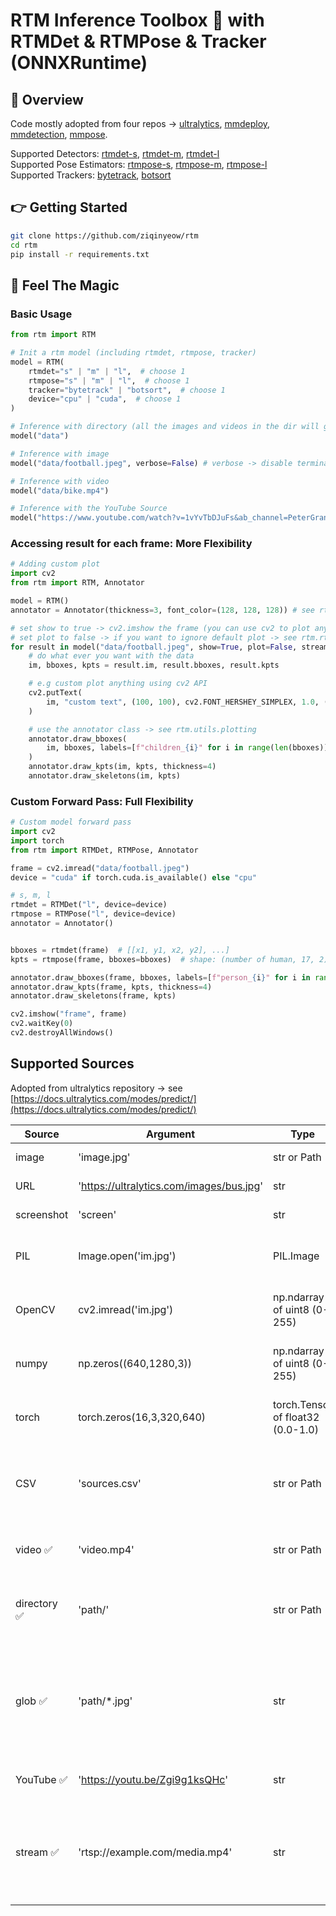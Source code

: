 # RTM Inference Toolbox 🚀 with RTMDet & RTMPose & Tracker (ONNXRuntime)

## 🫰 Overview

Code mostly adopted from four repos -> [ultralytics](https://github.com/ultralytics/ultralytics), [mmdeploy](https://github.com/open-mmlab/mmdeploy), [mmdetection](https://github.com/open-mmlab/mmdetection), [mmpose](https://github.com/open-mmlab/mmpose).

Supported Detectors: [rtmdet-s](./rtm/model/rtmdet-s/), [rtmdet-m](./rtm/model/rtmdet-m/), [rtmdet-l](./rtm/model/rtmdet-l/) \
Supported Pose Estimators: [rtmpose-s](./rtm/model/rtmpose-s/), [rtmpose-m](./rtm/model/rtmpose-m/), [rtmpose-l](./rtm/model/rtmpose-l/) \
Supported Trackers: [bytetrack](./rtm/trackers/byte_tracker.py), [botsort](./rtm/trackers/bot_sort.py)

## 👉 Getting Started

```bash
git clone https://github.com/ziqinyeow/rtm
cd rtm
pip install -r requirements.txt
```

## 🤩 Feel The Magic

### Basic Usage

```python
from rtm import RTM

# Init a rtm model (including rtmdet, rtmpose, tracker)
model = RTM(
    rtmdet="s" | "m" | "l",  # choose 1
    rtmpose="s" | "m" | "l",  # choose 1
    tracker="bytetrack" | "botsort",  # choose 1
    device="cpu" | "cuda",  # choose 1
)

# Inference with directory (all the images and videos in the dir will get inference)
model("data")

# Inference with image
model("data/football.jpeg", verbose=False) # verbose -> disable terminal printing

# Inference with video
model("data/bike.mp4")

# Inference with the YouTube Source
model("https://www.youtube.com/watch?v=1vYvTbDJuFs&ab_channel=PeterGrant", save=True)
```

### Accessing result for each frame: More Flexibility

```python
# Adding custom plot
import cv2
from rtm import RTM, Annotator

model = RTM()
annotator = Annotator(thickness=3, font_color=(128, 128, 128)) # see rtm.utils.plotting

# set show to true -> cv2.imshow the frame (you can use cv2 to plot anything in the frame)
# set plot to false -> if you want to ignore default plot -> see rtm.rtm (line `if plot:`)
for result in model("data/football.jpeg", show=True, plot=False, stream=True):
    # do what ever you want with the data
    im, bboxes, kpts = result.im, result.bboxes, result.kpts

    # e.g custom plot anything using cv2 API
    cv2.putText(
        im, "custom text", (100, 100), cv2.FONT_HERSHEY_SIMPLEX, 1.0, (128, 128, 128)
    )

    # use the annotator class -> see rtm.utils.plotting
    annotator.draw_bboxes(
        im, bboxes, labels=[f"children_{i}" for i in range(len(bboxes))]
    )
    annotator.draw_kpts(im, kpts, thickness=4)
    annotator.draw_skeletons(im, kpts)
```

### Custom Forward Pass: Full Flexibility

```python
# Custom model forward pass
import cv2
import torch
from rtm import RTMDet, RTMPose, Annotator

frame = cv2.imread("data/football.jpeg")
device = "cuda" if torch.cuda.is_available() else "cpu"

# s, m, l
rtmdet = RTMDet("l", device=device)
rtmpose = RTMPose("l", device=device)
annotator = Annotator()


bboxes = rtmdet(frame)  # [[x1, y1, x2, y2], ...]
kpts = rtmpose(frame, bboxes=bboxes)  # shape: (number of human, 17, 2)

annotator.draw_bboxes(frame, bboxes, labels=[f"person_{i}" for i in range(len(bboxes))])
annotator.draw_kpts(frame, kpts, thickness=4)
annotator.draw_skeletons(frame, kpts)

cv2.imshow("frame", frame)
cv2.waitKey(0)
cv2.destroyAllWindows()
```

## Supported Sources

Adopted from ultralytics repository -> see [https://docs.ultralytics.com/modes/predict/](https://docs.ultralytics.com/modes/predict/)

| Source       | Argument                                 | Type                              | Notes                                                                     |
| ------------ | ---------------------------------------- | --------------------------------- | ------------------------------------------------------------------------- |
| image        | 'image.jpg'                              | str or Path                       | Single image file.                                                        |
| URL          | 'https://ultralytics.com/images/bus.jpg' | str                               | URL to an image.                                                          |
| screenshot   | 'screen'                                 | str                               | Capture a screenshot.                                                     |
| PIL          | Image.open('im.jpg')                     | PIL.Image                         | HWC format with RGB channels.                                             |
| OpenCV       | cv2.imread('im.jpg')                     | np.ndarray of uint8 (0-255)       | HWC format with BGR channels.                                             |
| numpy        | np.zeros((640,1280,3))                   | np.ndarray of uint8 (0-255)       | HWC format with BGR channels.                                             |
| torch        | torch.zeros(16,3,320,640)                | torch.Tensor of float32 (0.0-1.0) | BCHW format with RGB channels.                                            |
| CSV          | 'sources.csv'                            | str or Path                       | CSV file containing paths to images, videos, or directories.              |
| video ✅     | 'video.mp4'                              | str or Path                       | Video file in formats like MP4, AVI, etc.                                 |
| directory ✅ | 'path/'                                  | str or Path                       | Path to a directory containing images or videos.                          |
| glob ✅      | 'path/\*.jpg'                            | str                               | Glob pattern to match multiple files. Use the \* character as a wildcard. |
| YouTube ✅   | 'https://youtu.be/Zgi9g1ksQHc'           | str                               | URL to a YouTube video.                                                   |
| stream ✅    | 'rtsp://example.com/media.mp4'           | str                               | URL for streaming protocols such as RTSP, RTMP, or an IP address.         |
